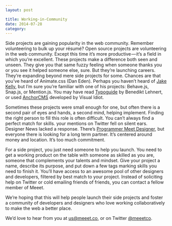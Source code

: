 ```yaml
---
layout: post

title: Working-in-Community
date: 2014-07-28
category: 
---
```


Side projects are gaining popularity in the web community. Remember volunteering to bulk up your résumé? Open source projects are volunteering in the web community. Except this time it’s more productive — it’s a field in which you’re excellent. These projects make a difference both seen and unseen. They give you that same fuzzy feeling when someone thanks you or you see it helped someone else, sure. But they’re launching careers. They’re expanding beyond mere side projects for some. Chances are that you’ve heard of Animate.css (Dan Eden). Perhaps you haven’t heard of [Jake Kelly](https://github.com/jakiestfu/), but I’m sure you’re familiar with one of his projects: Behave.js, Snap.js, or Mention.js. You may have read [Typoguide](http://www.typogui.de/) by Benedikt Lehnert, or used [AnchorCMS](http://anchorcms.com/) developed by Visual Idiot.

Sometimes these projects were small enough for one, but often there is a second pair of eyes and hands, a second mind, helping implement. Finding the right person to fill this role is often difficult. You can’t always find a perfect match for skills. your mentions on Twitter fell on silent ears. Designer News lacked a response. There’s [Programmer Meet Designer](http://programmermeetdesigner.com/), but everyone there is looking for a long term partner. It’s centered around money and location. It’s too much commitment.

For a side project, you just need someone to help you launch. You need to get a working product on the table with someone as skilled as you are, someone that complements your talents and mindset. Give your project a name, describe its purpose, and put down a few tags marking skills you need to finish it. You’ll have access to an awesome pool of other designers and developers, filtered by best match to your project. Instead of soliciting help on Twitter or cold emailing friends of friends, you can contact a fellow member of Meeet.

We’re hoping that this will help people launch their side projects and foster a community of developers and designers who love working collaboratively to make the web a better place.


We’d love to hear from you at [us@meeet.co](mailto:us@meeet.co), or on Twitter [@meeetco](http://twitter.com/meeetco).